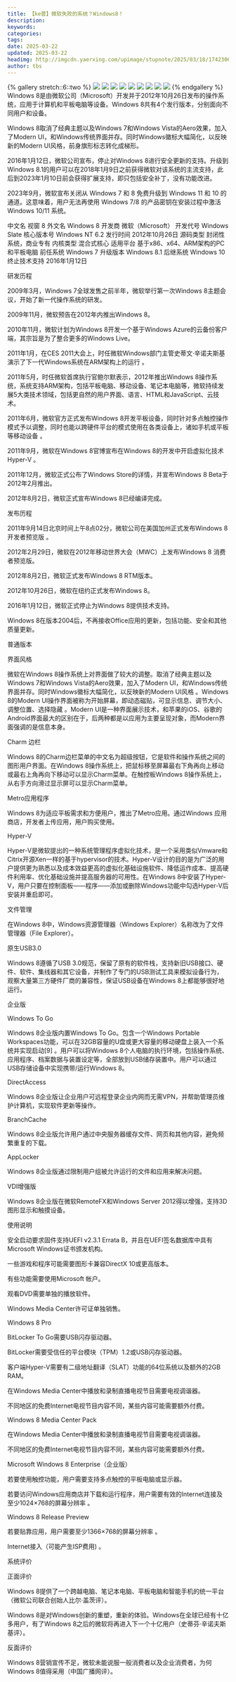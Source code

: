 ```yaml
---
title: 【ke普】微软失败的系统？Windows8！
description: 
keywords: 
categories: 
tags: 
date: 2025-03-22
updated: 2025-03-22
headimg: http://imgcdn.yaerxing.com/upimage/stupnote/2025/03/18/1742306262_20760506_5884.jpg
author: tbs
---
```


{% gallery stretch::6::two %}
![](https://imgcdn.yaerxing.com/upimage/stupnote/2025/03/18/1742306262_20760506_5884.jpg)
![](https://imgcdn.yaerxing.com/upimage/stupnote/2025/03/18/1742306263_20760506_3297.jpg)
![](https://imgcdn.yaerxing.com/upimage/stupnote/2025/03/18/1742306264_20760506_4070.jpg)
![](https://imgcdn.yaerxing.com/upimage/stupnote/2025/03/18/1742306265_20760506_5195.jpg)
![](https://imgcdn.yaerxing.com/upimage/stupnote/2025/03/18/1742306265_20760506_9250.jpg)
![](https://imgcdn.yaerxing.com/upimage/stupnote/2025/03/18/1742306266_20760506_3745.jpg)
![](https://imgcdn.yaerxing.com/upimage/stupnote/2025/03/18/1742306267_20760506_1583.jpg)
![](https://imgcdn.yaerxing.com/upimage/stupnote/2025/03/18/1742306268_20760506_5643.jpg)
![](https://imgcdn.yaerxing.com/upimage/stupnote/2025/03/18/1742306268_20760506_2476.jpg)
{% endgallery %}
Windows 8是由微软公司（Microsoft）开发并于2012年10月26日发布的操作系统，应用于计算机和平板电脑等设备。Windows 8共有4个发行版本，分别面向不同用户和设备。

Windows 8取消了经典主题以及Windows 7和Windows Vista的Aero效果，加入了Modern UI，和Windows传统界面并存。同时Windows徽标大幅简化，以反映新的Modern UI风格，前身旗形标志转化成梯形。

2016年1月12日，微软公司宣布，停止对Windows 8进行安全更新的支持。升级到Windows 8.1的用户可以在2018年1月9日之前获得微软对该系统的主流支持，此后到2023年1月10日前会获得扩展支持，即只包括安全补丁，没有功能改进。

2023年9月，微软宣布关闭从 Windows 7 和 8 免费升级到 Windows 11 和 10 的通道。这意味着，用户无法再使用 Windows 7/8 的产品密钥在安装过程中激活 Windows 10/11 系统。

中文名  视窗 8
外文名  Windows 8
开发商  微软（Microsoft）
开发代号  Windows Slate
核心版本号  Windows NT 6.2
发行时间  2012年10月26日
源码类型  封闭性系统，商业专有
内核类型  混合式核心
适用平台  基于x86、x64、ARM架构的PC和平板电脑
前任系统  Windows 7
升级版本  Windows 8.1
后继系统  Windows 10
终止技术支持  2016年1月12日

研发历程

2009年3月，Windows 7全球发售之前半年，微软举行第一次Windows 8主题会议，开始了新一代操作系统的研发。

2009年11月，微软预告在2012年内推出Windows 8。

2010年11月，微软计划为Windows 8开发一个基于Windows Azure的云备份客户端，其宗旨是为了整合更多的Windows Live。

2011年1月，在CES 2011大会上，时任微软Windows部门主管史蒂文·辛诺夫斯基演示了下一代Windows系统在ARM架构上的运行 。

2011年5月，时任微软首席执行官鲍尔默表示，2012年推出Windows 8操作系统，系统支持ARM架构，包括平板电脑、移动设备、笔记本电脑等，微软持续发展5大类技术领域，包括更自然的用户界面、语言、HTML和JavaScript、云技术。

2011年6月，微软官方正式发布Windows 8开发平板设备，同时针对多点触控操作模式予以调整，同时也能以跨硬件平台的模式使用在各类设备上，诸如手机或平板等移动设备 。

2011年9月，微软在Windows 8官博宣布在Windows 8的开发中开启虚拟化技术Hyper-V 。

2011年12月，微软正式公布了Windows Store的详情，并宣布Windows 8 Beta于2012年2月推出。

2012年8月2日，微软正式宣布Windows 8已经编译完成。

发布历程

2011年9月14日北京时间上午8点02分，微软公司在美国加州正式发布Windows 8开发者预览版 。

2012年2月29日，微软在2012年移动世界大会（MWC）上发布Windows 8 消费者预览版。

2012年8月2日，微软正式发布Windows 8 RTM版本。

2012年10月26日，微软在纽约正式发布Windows 8。

2016年1月12日，微软正式停止为Windows 8提供技术支持。

Windows 8在版本2004后，不再接收Office应用的更新，包括功能、安全和其他质量更新。

普通版本

界面风格

微软在Windows 8操作系统上对界面做了较大的调整。取消了经典主题以及Windows 7和Windows Vista的Aero效果，加入了Modern UI，和Windows传统界面并存。同时Windows徽标大幅简化，以反映新的Modern UI风格 。Windows 8的Modern UI操作界面被称为开始屏幕，即动态磁贴，可显示信息、调节大小、调整位置、选择隐藏 。Modern UI是一种界面展示技术，和苹果的iOS、谷歌的Android界面最大的区别在于，后两种都是以应用为主要呈现对象，而Modern界面强调的是信息本身。

Charm 边栏

Windows 8的Charm边栏菜单的中文名为超级按钮，它是软件和操作系统之间的图形用户界面。在Windows 8操作系统上，把鼠标移至屏幕最右下角再向上移动或最右上角再向下移动可以显示Charm菜单。在触控板Windows 8操作系统上，从右手方向滑过显示屏可以显示Charm菜单。

Metro应用程序

Windows 8为适应平板需求和方便用户，推出了Metro应用。通过Windows 应用商店，开发者上传应用，用户购买使用。

Hyper-V

Hyper-V是微软提出的一种系统管理程序虚拟化技术，是一个采用类似Vmware和Citrix开源Xen一样的基于hypervisor的技术。Hyper-V设计的目的是为广泛的用户提供更为熟悉以及成本效益更高的虚拟化基础设施软件、降低运作成本、提高硬件利用率、优化基础设施并提高服务器的可用性。在Windows 8中安装了Hyper-V，用户只要在控制面板——程序——添加或删除Windows功能中勾选Hyper-V后安装并重启即可。

文件管理

在Windows 8中，Windows资源管理器（Windows Explorer）名称改为了文件管理器（File Explorer）。

原生USB3.0

Windows 8遵循了USB 3.0规范，保留了原有的软件栈，支持新旧USB接口、硬件、软件、集线器和其它设备，并制作了专门的USB测试工具来模拟设备行为，观察大量第三方硬件厂商的兼容性，保证USB设备在Windows 8上都能够很好地运行。

企业版

Windows To Go

Windows 8企业版内置Windows To Go。包含一个Windows Portable Workspaces功能，可以在32GB容量的U盘或更大容量的移动硬盘上装入一个系统并实现启动[9] 。用户可以将Windows 8个人电脑的执行环境，包括操作系统、应用程序、档案数据与装置设定等，全部放到USB储存装置中。用户可以通过USB存储设备中实现携带/运行Windows 8。

DirectAccess

Windows 8企业版让企业用户可远程登录企业内网而无需VPN，并帮助管理员维护计算机，实现软件更新等操作。

BranchCache

Windows 8企业版允许用户通过中央服务器缓存文件、网页和其他内容，避免频繁重复的下载。

AppLocker

Windows 8企业版通过限制用户组被允许运行的文件和应用来解决问题。

VDI增强版

Windows 8企业版在微软RemoteFX和Windows Server 2012得以增强，支持3D图形显示和触摸设备。

使用说明

安全启动要求固件支持UEFI v2.3.1 Errata B，并且在UEFI签名数据库中具有Microsoft Windows证书颁发机构。

一些游戏和程序可能需要图形卡兼容DirectX 10或更高版本。

有些功能需要使用Microsoft 帐户。

观看DVD需要单独的播放软件。

Windows Media Center许可证单独销售。

Windows 8 Pro

BitLocker To Go需要USB闪存驱动器。

BitLocker需要受信任的平台模块（TPM）1.2或USB闪存驱动器。

客户端Hyper-V需要有二级地址翻译（SLAT）功能的64位系统以及额外的2GB RAM。

在Windows Media Center中播放和录制直播电视节目需要电视调谐器。

不同地区的免费Internet电视节目内容不同，某些内容可能需要额外付费。

Windows 8 Media Center Pack

在Windows Media Center中播放和录制直播电视节目需要电视调谐器。

不同地区的免费Internet电视节目内容不同，某些内容可能需要额外付费。

Microsoft Windows 8 Enterprise（企业版）

若要使用触控功能，用户需要支持多点触控的平板电脑或显示器。

若要访问Windows应用商店并下载和运行程序，用户需要有效的Internet连接及至少1024×768的屏幕分辨率 。

Windows 8 Release Preview

若要贴靠应用，用户需要至少1366×768的屏幕分辨率 。

Internet接入（可能产生ISP费用) 。

系统评价

正面评价

Windows 8提供了一个跨越电脑、笔记本电脑、平板电脑和智能手机的统一平台（微软公司联合创始人比尔·盖茨评）。

Windows 8是对Windows创新的重塑，重新的体验。Windows在全球已经有十亿多用户，有了Windows 8之后的微软将再进入下一个十亿用户（史蒂芬·辛诺夫斯基评）。

反面评价

Windows 8营销宣传不足，微软未能说服一般消费者以及企业消费者，为何Windows 8值得采用（中国广播网评）。
